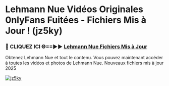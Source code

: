 # Lehmann Nue Vidéos Originales 0nlyFans Fuitées - Fichiers Mis à Jour ! (jz5ky)

<h3>🔴 CLIQUEZ ICI 🌐==►► <a href="https://tinyurl.com/2pmr4ezf" rel="nofollow">Lehmann Nue Fichiers Mis à Jour</a></h3>

Obtenez Lehmann Nue et tout le contenu. Vous pouvez maintenant accéder à toutes les vidéos et photos de Lehmann Nue. Nouveaux fichiers mis à jour 2025

[![jz5ky](https://i.imgur.com/6SNvagu.gif)](https://tinyurl.com/2pmr4ezf)
